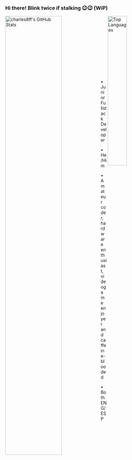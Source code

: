 <!--
**charles8ff/charles8ff** is a ✨ _special_ ✨ repository because its `README.md` (this file) appears on your GitHub profile.
-->

### Hi there! Blink twice if stalking 😉😉 (WiP)
<a href="https://github.com/anuraghazra/github-readme-stats" target="_blank"><img align="left" src="https://github-readme-stats.vercel.app/api?username=charles8ff&count_private=true&theme=tokyonight&border_radius=18px" alt="charles8ff's GitHub Stats" width="60%" ></img></a>

<a href="https://github.com/anuraghazra/github-readme-stats" target="_blank"><img align="right" src="https://github-readme-stats.vercel.app/api/top-langs/?username=charles8ff&theme=tokyonight&hide=TeX" alt="Top Languages" width="35%" ></img></a>

<br/>
<br/>
<br/>
<br/>
<br/>
<br/>
<br/>
<br/>
<br/>
<br/>
<br/>

• Junior Fullstack Developer

• He/Him 

• Amateur coder, hardware enthusiast, videogame enjoyer and caffeine-blooded

• Both ENG/ESP

